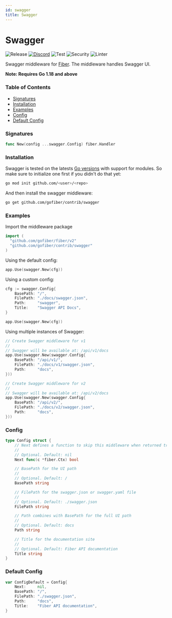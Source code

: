 ```yaml
---
id: swagger
title: Swagger
---
```


# Swagger

![Release](https://img.shields.io/github/v/tag/gofiber/contrib?filter=swagger*)
[![Discord](https://img.shields.io/discord/704680098577514527?style=flat&label=%F0%9F%92%AC%20discord&color=00ACD7)](https://gofiber.io/discord)
![Test](https://github.com/gofiber/contrib/workflows/Tests/badge.svg)
![Security](https://github.com/gofiber/contrib/workflows/Security/badge.svg)
![Linter](https://github.com/gofiber/contrib/workflows/Linter/badge.svg)

Swagger middleware for [Fiber](https://github.com/gofiber/fiber). The middleware handles Swagger UI. 

**Note: Requires Go 1.18 and above**

### Table of Contents
- [Signatures](#signatures)
- [Installation](#installation)
- [Examples](#examples)
- [Config](#config)
- [Default Config](#default-config)

### Signatures
```go
func New(config ...swagger.Config) fiber.Handler
```

### Installation
Swagger is tested on the latests [Go versions](https://golang.org/dl/) with support for modules. So make sure to initialize one first if you didn't do that yet:
```bash
go mod init github.com/<user>/<repo>
```
And then install the swagger middleware:
```bash
go get github.com/gofiber/contrib/swagger
```

### Examples
Import the middleware package
```go
import (
  "github.com/gofiber/fiber/v2"
  "github.com/gofiber/contrib/swagger"
)
```

Using the default config:
```go
app.Use(swagger.New(cfg))
```

Using a custom config:
```go
cfg := swagger.Config{
    BasePath: "/",
    FilePath: "./docs/swagger.json",
    Path:     "swagger",
    Title:    "Swagger API Docs",
}

app.Use(swagger.New(cfg))
```

Using multiple instances of Swagger:
```go
// Create Swagger middleware for v1
//
// Swagger will be available at: /api/v1/docs
app.Use(swagger.New(swagger.Config{
    BasePath: "/api/v1/",
    FilePath: "./docs/v1/swagger.json",
    Path:     "docs",
}))

// Create Swagger middleware for v2
//
// Swagger will be available at: /api/v2/docs
app.Use(swagger.New(swagger.Config{
    BasePath: "/api/v2/",
    FilePath: "./docs/v2/swagger.json",
    Path:     "docs",
}))
```

### Config
```go
type Config struct {
	// Next defines a function to skip this middleware when returned true.
	//
	// Optional. Default: nil
	Next func(c *fiber.Ctx) bool

	// BasePath for the UI path
	//
	// Optional. Default: /
	BasePath string

	// FilePath for the swagger.json or swagger.yaml file
	//
	// Optional. Default: ./swagger.json
	FilePath string

	// Path combines with BasePath for the full UI path
	//
	// Optional. Default: docs
	Path string

	// Title for the documentation site
	//
	// Optional. Default: Fiber API documentation
	Title string
}
```

### Default Config
```go
var ConfigDefault = Config{
	Next:     nil,
	BasePath: "/",
	FilePath: "./swagger.json",
	Path:     "docs",
	Title:    "Fiber API documentation",
}
```